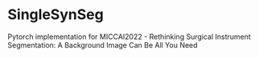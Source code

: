 # SingleSynSeg
Pytorch implementation for MICCAI2022 - Rethinking Surgical Instrument Segmentation: A Background Image Can Be All You Need
